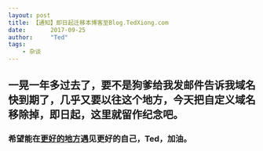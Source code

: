 ```yaml
---
layout: post
title: 【通知】即日起迁移本博客至Blog.TedXiong.com
date:       2017-09-25
author:     "Ted"
tags:
    - 杂谈
---
```


## 一晃一年多过去了，要不是狗爹给我发邮件告诉我域名快到期了，几乎又要以往这个地方，今天把自定义域名移除掉，即日起，这里就留作纪念吧。

### 希望能在[更好的地方](https://tedxiong.com/)遇见更好的自己，Ted，加油。

